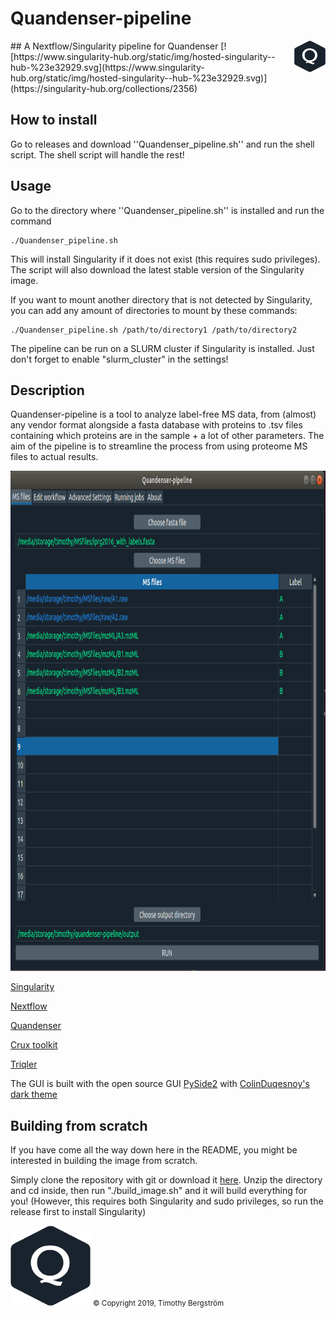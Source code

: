 # Quandenser-pipeline
<img align='right' src="/images/logo.png"  width="50" height="50">
## A Nextflow/Singularity pipeline for Quandenser
[![https://www.singularity-hub.org/static/img/hosted-singularity--hub-%23e32929.svg](https://www.singularity-hub.org/static/img/hosted-singularity--hub-%23e32929.svg)](https://singularity-hub.org/collections/2356)

## How to install
Go to releases and download ''Quandenser_pipeline.sh'' and run the shell script. The shell script will handle the rest!

## Usage
Go to the directory where ''Quandenser_pipeline.sh'' is installed and run the command

    ./Quandenser_pipeline.sh

This will install Singularity if it does not exist (this requires sudo privileges). The script will also download the latest stable version of the Singularity image.

If you want to mount another directory that is not detected by Singularity, you can add any amount of directories to mount by these commands:

    ./Quandenser_pipeline.sh /path/to/directory1 /path/to/directory2


The pipeline can be run on a SLURM cluster if Singularity is installed. Just don't forget to enable "slurm_cluster" in the
settings!


## Description
Quandenser-pipeline is a tool to analyze label-free MS data, from (almost) any vendor format alongside a fasta
database with proteins to .tsv files containing which proteins are in the sample + a lot of other parameters.
The aim of the pipeline is to streamline the process from using proteome MS files to actual results.

<img src="/images/gui.png" width="1000" height="800">


[Singularity](https://github.com/sylabs/singularity)


[Nextflow](https://github.com/nextflow-io/nextflow)


[Quandenser](https://github.com/statisticalbiotechnology/quandenser)


[Crux toolkit](https://github.com/crux-toolkit/crux-toolkit)


[Triqler](https://github.com/statisticalbiotechnology/triqler)

The GUI is built with the open source GUI [PySide2](https://pypi.org/project/PySide2/)
with [ColinDuqesnoy's dark theme](https://github.com/ColinDuquesnoy/QDarkStyleSheet)


## Building from scratch

If you have come all the way down here in the README, you might be interested in building the image from scratch.

Simply clone the repository with git or download it [here](https://github.com/statisticalbiotechnology/quandenser-pipeline/archive/master.zip). Unzip the directory and cd inside, then run "./build_image.sh" and it will build everything for you! (However, this requires both Singularity and sudo privileges, so run the release first to install Singularity)


<img src="/images/logo.png"  width="128" height="128">
 <small>&copy; Copyright 2019, Timothy Bergström</small>
